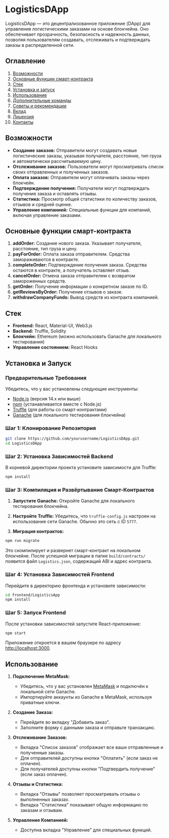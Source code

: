 
# LogisticsDApp

LogisticsDApp — это децентрализованное приложение (DApp) для управления логистическими заказами на основе блокчейна. Оно обеспечивает прозрачность, безопасность и надежность данных, позволяя пользователям создавать, отслеживать и подтверждать заказы в распределенной сети.

## Оглавление

1. [Возможности](#возможности)
2. [Основные функции смарт-контракта](#основные-функции-смарт-контракта)
3. [Стек](#стек)
4. [Установка и запуск](#установка-и-запуск)
5. [Использование](#использование)
6. [Дополнительные команды](#дополнительные-команды)
7. [Советы и рекомендации](#советы-и-рекомендации)
8. [Вклад](#вклад)
9. [Лицензия](#лицензия)
10. [Контакты](#контакты)

## Возможности

- **Создание заказов:** Отправители могут создавать новые логистические заказы, указывая получателя, расстояние, тип груза и автоматически рассчитываемую цену.
- **Отслеживание заказов:** Пользователи могут просматривать список своих отправленных и полученных заказов.
- **Оплата заказов:** Отправители могут оплачивать заказы через блокчейн.
- **Подтверждение получения:** Получатели могут подтверждать получение заказа и оставлять отзывы.
- **Статистика:** Просмотр общей статистики по количеству заказов, отзывов и средней оценке.
- **Управление компанией:** Специальные функции для компаний, включая управление заказами.

## Основные функции смарт-контракта

1. **addOrder:** Создание нового заказа. Указывает получателя, расстояние, тип груза и цену.
2. **payForOrder:** Оплата заказа отправителем. Средства замораживаются в контракте.
3. **completeOrder:** Подтверждение получения заказа. Средства остаются в контракте, а получатель оставляет отзыв.
4. **cancelOrder:** Отмена заказа отправителем с возвратом замороженных средств.
5. **getOrder:** Получение информации о конкретном заказе по ID.
6. **getReviewsByOrder:** Получение отзывов о заказе.
7. **withdrawCompanyFunds:** Вывод средств из контракта компанией.

## Стек

- **Frontend:** React, Material-UI, Web3.js
- **Backend:** Truffle, Solidity
- **Блокчейн:** Ethereum (можно использовать Ganache для локального тестирования)
- **Управление состоянием:** React Hooks

## Установка и Запуск

### Предварительные Требования

Убедитесь, что у вас установлены следующие инструменты:

- [Node.js](https://nodejs.org/) (версия 14.x или выше)
- [npm](https://www.npmjs.com/) (устанавливается вместе с Node.js)
- [Truffle](https://www.trufflesuite.com/truffle) (для работы со смарт-контрактами)
- [Ganache](https://www.trufflesuite.com/ganache) (для локального тестирования блокчейна)

### Шаг 1: Клонирование Репозитория

```bash
git clone https://github.com/yourusername/LogisticsDApp.git
cd LogisticsDApp
```

### Шаг 2: Установка Зависимостей Backend

В корневой директории проекта установите зависимости для Truffle:

```bash
npm install
```

### Шаг 3: Компиляция и Развёртывание Смарт-Контрактов

1. **Запустите Ganache:** Откройте Ganache для локального тестирования блокчейна.

2. **Настройте Truffle:** Убедитесь, что `truffle-config.js` настроен на использование сети Ganache. Обычно это сеть с ID `5777`.

3. **Миграция контрактов:**

```bash
npm run migrate
```

Это скомпилирует и развернет смарт-контракт на локальном блокчейне. После успешной миграции в папке `build/contracts/` появится файл `Logistics.json`, содержащий ABI и адрес контракта.

### Шаг 4: Установка Зависимостей Frontend

Перейдите в директорию фронтенда и установите зависимости:

```bash
cd frontend/LogisticsApp
npm install
```

### Шаг 5: Запуск Frontend

После установки зависимостей запустите React-приложение:

```bash
npm start
```

Приложение откроется в вашем браузере по адресу [http://localhost:3000](http://localhost:3000).

## Использование

1. **Подключение MetaMask:**
   - Убедитесь, что у вас установлен [MetaMask](https://metamask.io/) и подключён к локальной сети Ganache.
   - Импортируйте аккаунты из Ganache в MetaMask, используя приватные ключи.

2. **Создание Заказа:**
   - Перейдите во вкладку "Добавить заказ".
   - Заполните форму с данными заказа и отправьте транзакцию.

3. **Отслеживание Заказов:**
   - Вкладка "Список заказов" отображает все ваши отправленные и полученные заказы.
   - Для отправителей доступны кнопки "Оплатить" (если заказ не оплачен).
   - Для получателей доступны кнопки "Подтвердить получение" (если заказ оплачен).

4. **Отзывы и Статистика:**
   - Вкладка "Отзывы" позволяет просматривать отзывы о выполненных заказах.
   - Вкладка "Статистика" показывает общую информацию по заказам и отзывам.

5. **Управление Компанией:**
   - Доступна вкладка "Управление" для специальных функций.
